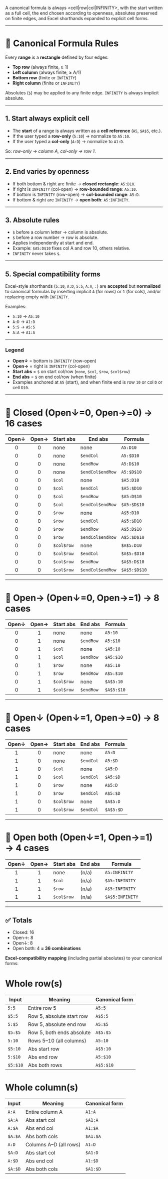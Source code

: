 A canonical formula is always <cell|row|col|INFINITY>, with the start written as a full cell, the end chosen according to openness, absolutes preserved on finite edges, and Excel shorthands expanded to explicit cell forms.

---

# 📐 Canonical Formula Rules

Every **range** is a **rectangle** defined by four edges:

* **Top row** (always finite, ≥ 1)
* **Left column** (always finite, ≥ A/1)
* **Bottom row** (finite or `INFINITY`)
* **Right column** (finite or `INFINITY`)

Absolutes (`$`) may be applied to any finite edge.
`INFINITY` is always implicit absolute.

---

## 1. **Start always explicit cell**

* The **start** of a range is always written as a **cell reference** (`A5`, `$A$5`, etc.).
* If the user typed a **row-only** (`5:10`) → normalize to `A5:10`.
* If the user typed a **col-only** (`A:D`) → normalize to `A1:D`.

So: *row-only → column A, col-only → row 1*.

---

## 2. **End varies by openness**

* If both bottom & right are finite → **closed rectangle**: `A5:D10`.
* If right is `INFINITY` (col-open) → **row-bounded range**: `A5:10`.
* If bottom is `INFINITY` (row-open) → **col-bounded range**: `A5:D`.
* If bottom & right are `INFINITY` → **open both**: `A5:INFINITY`.

---

## 3. **Absolute rules**

* `$` before a column letter → column is absolute.
* `$` before a row number → row is absolute.
* Applies independently at start and end.
* Example: `$A5:D$10` fixes col A and row 10, others relative.
* `INFINITY` never takes `$`.

---

## 5. **Special compatibility forms**

Excel-style shorthands (`5:10`, `A:D`, `5:5`, `A:A`, `:`) are **accepted** but **normalized** to canonical formulas by inserting implicit `A` (for rows) or `1` (for cols), and/or replacing empty with `INFINITY`.

Examples:

* `5:10` → `A5:10`
* `A:D` → `A1:D`
* `5:5` → `A5:5`
* `A:A` → `A1:A`

---


### Legend

* **Open↓** = bottom is `INFINITY` (row-open)
* **Open→** = right is `INFINITY` (col-open)
* **Start abs** = `$` on start col/row (`none`, `$col`, `$row`, `$col$row`)
* **End abs** = `$` on end col/row (when finite)
* Examples anchored at `A5` (start), and when finite end is row `10` or col `D` or cell `D10`.

---

# 🔲 Closed (Open↓=0, Open→=0) → **16 cases**

| Open↓ | Open→ | Start abs  | End abs          | Formula      |
| :---: | :---: | ---------- | ---------------- | ------------ |
|   0   |   0   | none       | none             | `A5:D10`     |
|   0   |   0   | none       | `$endCol`        | `A5:$D10`    |
|   0   |   0   | none       | `$endRow`        | `A5:D$10`    |
|   0   |   0   | none       | `$endCol$endRow` | `A5:$D$10`   |
|   0   |   0   | `$col`     | none             | `$A5:D10`    |
|   0   |   0   | `$col`     | `$endCol`        | `$A5:$D10`   |
|   0   |   0   | `$col`     | `$endRow`        | `$A5:D$10`   |
|   0   |   0   | `$col`     | `$endCol$endRow` | `$A5:$D$10`  |
|   0   |   0   | `$row`     | none             | `A$5:D10`    |
|   0   |   0   | `$row`     | `$endCol`        | `A$5:$D10`   |
|   0   |   0   | `$row`     | `$endRow`        | `A$5:D$10`   |
|   0   |   0   | `$row`     | `$endCol$endRow` | `A$5:$D$10`  |
|   0   |   0   | `$col$row` | none             | `$A$5:D10`   |
|   0   |   0   | `$col$row` | `$endCol`        | `$A$5:$D10`  |
|   0   |   0   | `$col$row` | `$endRow`        | `$A$5:D$10`  |
|   0   |   0   | `$col$row` | `$endCol$endRow` | `$A$5:$D$10` |

---

# 🔲 Open→ (Open↓=0, Open→=1) → **8 cases**

| Open↓ | Open→ | Start abs  | End abs   | Formula    |
| :---: | :---: | ---------- | --------- | ---------- |
|   0   |   1   | none       | none      | `A5:10`    |
|   0   |   1   | none       | `$endRow` | `A5:$10`   |
|   0   |   1   | `$col`     | none      | `$A5:10`   |
|   0   |   1   | `$col`     | `$endRow` | `$A5:$10`  |
|   0   |   1   | `$row`     | none      | `A$5:10`   |
|   0   |   1   | `$row`     | `$endRow` | `A$5:$10`  |
|   0   |   1   | `$col$row` | none      | `$A$5:10`  |
|   0   |   1   | `$col$row` | `$endRow` | `$A$5:$10` |

---

# 🔲 Open↓ (Open↓=1, Open→=0) → **8 cases**

| Open↓ | Open→ | Start abs  | End abs   | Formula   |
| :---: | :---: | ---------- | --------- | --------- |
|   1   |   0   | none       | none      | `A5:D`    |
|   1   |   0   | none       | `$endCol` | `A5:$D`   |
|   1   |   0   | `$col`     | none      | `$A5:D`   |
|   1   |   0   | `$col`     | `$endCol` | `$A5:$D`  |
|   1   |   0   | `$row`     | none      | `A$5:D`   |
|   1   |   0   | `$row`     | `$endCol` | `A$5:$D`  |
|   1   |   0   | `$col$row` | none      | `$A$5:D`  |
|   1   |   0   | `$col$row` | `$endCol` | `$A$5:$D` |

---

# 🔲 Open both (Open↓=1, Open→=1) → **4 cases**

| Open↓ | Open→ | Start abs  | End abs | Formula         |
| :---: | :---: | ---------- | ------- | --------------- |
|   1   |   1   | none       | (n/a)   | `A5:INFINITY`   |
|   1   |   1   | `$col`     | (n/a)   | `$A5:INFINITY`  |
|   1   |   1   | `$row`     | (n/a)   | `A$5:INFINITY`  |
|   1   |   1   | `$col$row` | (n/a)   | `$A$5:INFINITY` |

---

## ✅ Totals

* Closed: 16
* Open→: 8
* Open↓: 8
* Open both: 4
  **= 36 combinations**


**Excel-compatibility mapping** (including partial absolutes) to your canonical forms:

# Whole row(s)

| Input    | Meaning                   | Canonical form |
| -------- | ------------------------- | -------------- |
| `5:5`    | Entire row 5              | `A5:5`         |
| `$5:5`   | Row 5, absolute start row | `A$5:5`        |
| `5:$5`   | Row 5, absolute end row   | `A5:$5`        |
| `$5:$5`  | Row 5, both ends absolute | `A$5:$5`       |
| `5:10`   | Rows 5–10 (all columns)   | `A5:10`        |
| `$5:10`  | Abs start row             | `A$5:10`       |
| `5:$10`  | Abs end row               | `A5:$10`       |
| `$5:$10` | Abs both rows             | `A$5:$10`      |

# Whole column(s)

| Input   | Meaning                | Canonical form |
| ------- | ---------------------- | -------------- |
| `A:A`   | Entire column A        | `A1:A`         |
| `$A:A`  | Abs start col          | `$A1:A`        |
| `A:$A`  | Abs end col            | `A1:$A`        |
| `$A:$A` | Abs both cols          | `$A1:$A`       |
| `A:D`   | Columns A–D (all rows) | `A1:D`         |
| `$A:D`  | Abs start col          | `$A1:D`        |
| `A:$D`  | Abs end col            | `A1:$D`        |
| `$A:$D` | Abs both cols          | `$A1:$D`       |
